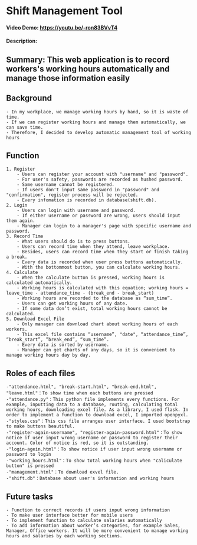 # Shift Management Tool
#### Video Demo:  <https://youtu.be/-ron83BVvT4>
#### Description:

## Summary: This web application is to record workers's working hours automatically and manage those information easily

## Background

    - In my workplace, we manage working hours by hand, so it is waste of time.
    - If we can register working hours and manage them automatically, we can save time.
    - Therefore, I decided to develop automatic management tool of working hours

## Function

    1. Register
        - Users can register your account with "username" and "password".
        - For user's safety, passwords are recorded as hushed password.
        - Same username cannot be registered.
        - If users don't input same password in "password" and "confirmation", register process will be rejected.
        - Every infomation is recorded in database(shift.db).
    2. Login
        - Users can login with username and password.
        - If either username or password are wrong, users should input them again.
        - Manager can login to a manager's page with specific username and password.
    3. Record Time
        - What users should do is to press buttons.
        - Users can record time when they attend, leave workplace.
        - Besides, users can record time when they start or finish taking a break.
        - Every data is recorded when user press buttons automatically.
        - With the bottommost button, you can calculate working hours.
    4. Calculate
        - When the calculate button is pressed, working hours is calculated automatically.
        - Working hours is calculated with this equation; working hours = leave_time - attendance_time - (break_end - break_start)
        - Working hours are recorded to the database as “sum_time”.
        - Users can get working hours of any date.
        - If some data don’t exist, total working hours cannot be calculated.
    5. Download Excel File
        - Only manager can download chart about working hours of each workers.
        - This excel file contains “username”, "date", “attendance_time”, “break_start”, ”break_end”, “sum_time”.
        - Every data is sorted by username.
        - Manager can get charts of any days, so it is convenient to manage working hours day by day.
## Roles of each files

    -"attendance.html", "break-start.html", "break-end.html", "leave.html"：To show time when each buttons are pressed
    -"attendance.py"：This python file implements every functions. For example, inputting data to a database, routing, calculating total working hours, downloading excel file. As a library, I used flask. In order to implement a function to download excel, I imported openpyxl.
    -"styles.css"：This css file arranges user interface. I used bootstrap to make buttons beautiful.
    -"register-again-username", "register-again-password.html"：To show notice if user input wrong username or password to register their account. Color of notice is red, so it is outstanding.
    -"login-agein.html"：To show notice if user input wrong username or password to login
    -"working_hours.html"：To show total working hours when "caliculate button" is pressed
    -"management.html"：To download exvel file.
    -"shift.db"：Database about user's information and working hours

## Future tasks

    - Function to correct records if users input wrong information
    - To make user interface better for mobile users
    - To implement function to calculate salaries automatically
    - To add information about worker’s categories, for example Sales, Manager, Office workers. It will be more convenient to manage working hours and salaries by each working sections.


